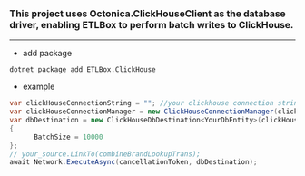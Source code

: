 ### This project uses Octonica.ClickHouseClient as the database driver, enabling ETLBox to perform batch writes to ClickHouse.

----
- add package
```shell
dotnet package add ETLBox.ClickHouse
```
- example
```c#
var clickHouseConnectionString = ""; //your clickhouse connection string 
var clickHouseConnectionManager = new ClickHouseConnectionManager(clickHouseConnectionString);
var dbDestination = new ClickHouseDbDestination<YourDbEntity>(clickHouseConnectionManager, "your_table_name")
{
      BatchSize = 10000
};
// your_source.LinkTo(combineBrandLookupTrans);
await Network.ExecuteAsync(cancellationToken, dbDestination);
```